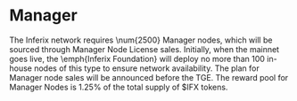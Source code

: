 # Manager

The Inferix network requires \num{2500} Manager nodes, which will be sourced through Manager Node License sales. Initially, when the mainnet goes live, the \emph{Inferix Foundation} will deploy no more than $100$ in-house nodes of this type to ensure network availability. The plan for Manager node sales will be announced before the TGE. The reward pool for Manager Nodes is $1.25\%$ of the total supply of \$IFX tokens.